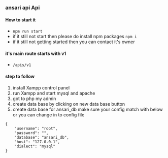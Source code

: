 ### ansari api Api

#### How to start it

- `npm run start`
- if it still not start then please do install npm packages `npm i`
- if it still not getting started then you can contact it's owner 
#### it's main route starts with v1

- `/apis/v1`

#### step to follow
1. install Xampp control panel
2. run Xampp and start mysql and apache  
2. got to php my admin
3. create data base by clicking on new data base button
4. create data base for ansari_db make sure your config match with below or you can change in to config file

``` 
{
    "username": "root",
    "password": "",
    "database": "ansari_db",
    "host": "127.0.0.1",
    "dialect": "mysql"
}
